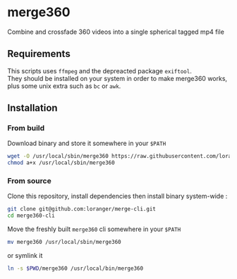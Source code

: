 # merge360
Combine and crossfade 360 videos into a single spherical tagged mp4 file

## Requirements

This scripts uses `ffmpeg` and the depreacted package `exiftool`.  
They should be installed on your system in order to make merge360 works, plus some unix extra such as `bc` or `awk`.

## Installation

### From build

Download binary and store it somewhere in your `$PATH`

```bash
wget -O /usr/local/sbin/merge360 https://raw.githubusercontent.com/loranger/merge360-cli/master/merge360
chmod a+x /usr/local/sbin/merge360
```

### From source

Clone this repository, install dependencies then install binary system-wide :

```bash
git clone git@github.com:loranger/merge-cli.git
cd merge360-cli
```

Move the freshly built `merge360` cli somewhere in your `$PATH`

```bash
mv merge360 /usr/local/sbin/merge360
```

or symlink it

```bash
ln -s $PWD/merge360 /usr/local/bin/merge360
```